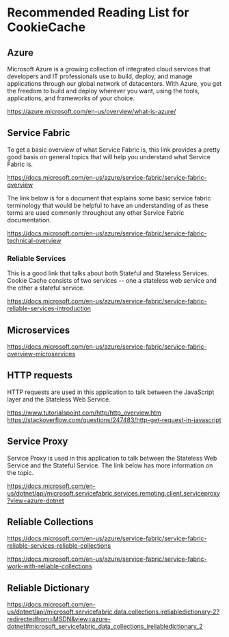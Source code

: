 # Recommended Reading List for CookieCache

## Azure
Microsoft Azure is a growing collection of integrated cloud services that developers and IT professionals use to build, deploy, and manage applications through our global network of datacenters. With Azure, you get the freedom to build and deploy wherever you want, using the tools, applications, and frameworks of your choice.

https://azure.microsoft.com/en-us/overview/what-is-azure/

## Service Fabric
To get a basic overview of what Service Fabric is, this link provides a pretty good basis on general topics that will help you understand what Service Fabric is.

https://docs.microsoft.com/en-us/azure/service-fabric/service-fabric-overview

The link below is for a document that explains some basic service fabric terminology that would be helpful to have an understanding of as these terms are used commonly throughout any other Service Fabric documentation. 

https://docs.microsoft.com/en-us/azure/service-fabric/service-fabric-technical-overview

### Reliable Services
This is a good link that talks about both Stateful and Stateless Services. Cookie Cache consists of two services -- one a stateless web service and the other a stateful service.

https://docs.microsoft.com/en-us/azure/service-fabric/service-fabric-reliable-services-introduction

## Microservices
https://docs.microsoft.com/en-us/azure/service-fabric/service-fabric-overview-microservices

## HTTP requests
HTTP requests are used in this application to talk between the JavaScript layer and the Stateless Web Service. 

https://www.tutorialspoint.com/http/http_overview.htm
https://stackoverflow.com/questions/247483/http-get-request-in-javascript

## Service Proxy
Service Proxy is used in this application to talk between the Stateless Web Service and the Stateful Service. The link below has more information on the topic.

https://docs.microsoft.com/en-us/dotnet/api/microsoft.servicefabric.services.remoting.client.serviceproxy?view=azure-dotnet

## Reliable Collections
https://docs.microsoft.com/en-us/azure/service-fabric/service-fabric-reliable-services-reliable-collections

https://docs.microsoft.com/en-us/azure/service-fabric/service-fabric-work-with-reliable-collections

## Reliable Dictionary
https://docs.microsoft.com/en-us/dotnet/api/microsoft.servicefabric.data.collections.ireliabledictionary-2?redirectedfrom=MSDN&view=azure-dotnet#microsoft_servicefabric_data_collections_ireliabledictionary_2
